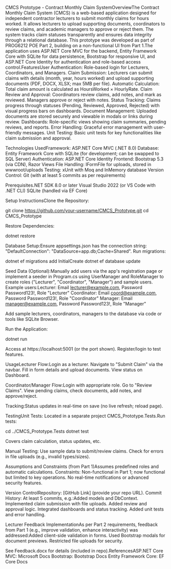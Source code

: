 CMCS Prototype - Contract Monthly Claim SystemOverviewThe Contract Monthly Claim System (CMCS) is a web-based application designed for independent contractor lecturers to submit monthly claims for hours worked. It allows lecturers to upload supporting documents, coordinators to review claims, and academic managers to approve or reject them. The system tracks claim statuses transparently and ensures data integrity through a relational database. This prototype was developed as part of PROG6212 POE Part 2, building on a non-functional UI from Part 1.The application uses ASP.NET Core MVC for the backend, Entity Framework Core with SQLite for data persistence, Bootstrap for responsive UI, and ASP.NET Core Identity for authentication and role-based access control.FeaturesUser Authentication: Role-based login for Lecturers, Coordinators, and Managers.
Claim Submission: Lecturers can submit claims with details (month, year, hours worked) and upload supporting documents (PDF, DOCX, XLSX; max 5MB per file).
Automatic Calculation: Total claim amount is calculated as HoursWorked × HourlyRate.
Claim Review and Approval: Coordinators review claims, add notes, and mark as reviewed. Managers approve or reject with notes.
Status Tracking: Claims progress through statuses (Pending, Reviewed, Approved, Rejected) with visual progress bars on dashboards.
Document Management: Uploaded documents are stored securely and viewable in modals or links during review.
Dashboards: Role-specific views showing claim summaries, pending reviews, and reports.
Error Handling: Graceful error management with user-friendly messages.
Unit Testing: Basic unit tests for key functionalities like claim submission and approval.

Technologies UsedFramework: ASP.NET Core MVC (.NET 8.0)
Database: Entity Framework Core with SQLite (for development; can be swapped to SQL Server)
Authentication: ASP.NET Core Identity
Frontend: Bootstrap 5.3 (via CDN), Razor Views
File Handling: IFormFile for uploads, stored in wwwroot/uploads
Testing: xUnit with Moq and InMemory database
Version Control: Git (with at least 5 commits as per requirements)

Prerequisites.NET SDK 8.0 or later
Visual Studio 2022 (or VS Code with .NET CLI)
SQLite (handled via EF Core)

Setup InstructionsClone the Repository:

git clone https://github.com/your-username/CMCS_Prototype.git
cd CMCS_Prototype

Restore Dependencies:

dotnet restore

Database Setup:Ensure appsettings.json has the connection string: "DefaultConnection": "DataSource=app.db;Cache=Shared".
Run migrations:

dotnet ef migrations add InitialCreate
dotnet ef database update

Seed Data (Optional):Manually add users via the app's registration page or implement a seeder in Program.cs using UserManager and RoleManager to create roles ("Lecturer", "Coordinator", "Manager") and sample users.
Example users:Lecturer: Email lecturer@example.com, Password Password123!, Role "Lecturer"
Coordinator: Email coord@example.com, Password Password123!, Role "Coordinator"
Manager: Email manager@example.com, Password Password123!, Role "Manager"

Add sample lecturers, coordinators, managers to the database via code or tools like SQLite Browser.

Run the Application:

dotnet run

Access at https://localhost:5001 (or the port shown).
Register/login to test features.

UsageLecturer Flow:Login as a lecturer.
Navigate to "Submit Claim" via the navbar.
Fill in form details and upload documents.
View status on Dashboard.

Coordinator/Manager Flow:Login with appropriate role.
Go to "Review Claims".
View pending claims, check documents, add notes, and approve/reject.

Tracking:Status updates in real-time on save (no live refresh; reload page).

TestingUnit Tests: Located in a separate project CMCS_Prototype.Tests.Run tests:

cd ../CMCS_Prototype.Tests
dotnet test

Covers claim calculation, status updates, etc.

Manual Testing: Use sample data to submit/review claims. Check for errors in file uploads (e.g., invalid types/sizes).

Assumptions and Constraints (from Part 1)Assumes predefined roles and automatic calculations.
Constraints: Non-functional in Part 1; now functional but limited to key operations. No real-time notifications or advanced security features.

Version ControlRepository: [GitHub Link] (provide your repo URL).
Commit History: At least 5 commits, e.g.:Added models and DbContext.
Implemented claim submission with file uploads.
Added review and approval logic.
Integrated dashboards and status tracking.
Added unit tests and error handling.

Lecturer Feedback ImplementationAs per Part 2 requirements, feedback from Part 1 (e.g., improve validation, enhance interactivity) was addressed:Added client-side validation in forms.
Used Bootstrap modals for document previews.
Restricted file uploads for security.

See Feedback.docx for details (included in repo).ReferencesASP.NET Core MVC: Microsoft Docs
Bootstrap: Bootstrap Docs
Entity Framework Core: EF Core Docs

